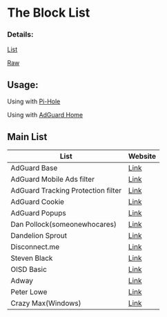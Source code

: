 # The Block List 


### Details: 
[List](data/host.txt)

[Raw](https://raw.githubusercontent.com/dufferdonkey/Blocklist/main/data/host.txt)
## Usage:
Using with [Pi-Hole](https://pi-hole.net)

Using with [AdGuard Home](https://adguard.com/en/adguard-home/overview.html)


## Main List
| List  | Website |
| ------------- | ------------- |
| AdGuard Base | [Link](https://adguardteam.github.io/AdGuardSDNSFilter/Filters/filter.txt) |
| AdGuard Mobile Ads filter | [Link](https://raw.githubusercontent.com/AdguardTeam/FiltersRegistry/master/filters/filter_11_Mobile/filter.txt) |
| AdGuard Tracking Protection filter | [Link](https://raw.githubusercontent.com/AdguardTeam/FiltersRegistry/master/filters/filter_3_Spyware/filter.txt) |
| AdGuard Cookie | [Link](https://raw.githubusercontent.com/AdguardTeam/FiltersRegistry/master/filters/filter_18_Annoyances_Cookies/filter.txt) |
| AdGuard Popups | [Link](https://raw.githubusercontent.com/AdguardTeam/FiltersRegistry/master/filters/filter_19_Annoyances_Popups/filter.txt) |
| Dan Pollock(someonewhocares) | [Link](https://someonewhocares.org/hosts/zero/hosts) |
| Dandelion Sprout | [Link](https://raw.githubusercontent.com/DandelionSprout/adfilt/master/Alternate%20versions%20Anti-Malware%20List/AntiMalwareAdGuardHome.txt)
| Disconnect.me | [Link](https://s3.amazonaws.com/lists.disconnect.me/simple_ad.txt)  |
| Steven Black  | [Link](https://raw.githubusercontent.com/StevenBlack/hosts/master/hosts)  |
| OISD Basic | [Link](https://abp.oisd.nl/basic/)
| Adway | [Link](https://adaway.org/hosts.txt)
| Peter Lowe | [Link](https://pgl.yoyo.org/adservers/serverlist.php?showintro=0;hostformat=hosts)
| Crazy Max(Windows) | [Link](https://github.com/crazy-max/WindowsSpyBlocker/blob/master/data/hosts/spy.txt) |
